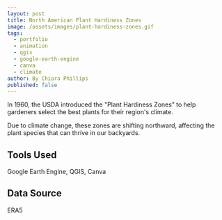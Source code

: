 ```yaml
---
layout: post
title: North American Plant Hardiness Zones
image: /assets/images/plant-hardiness-zones.gif
tags:
  - portfolio
  - animation
  - qgis
  - google-earth-engine
  - canva
  - climate
author: By Chiara Phillips
published: false
---
```


In 1960, the USDA introduced the "Plant Hardiness Zones” to help gardeners select the best plants for their region's climate.

Due to climate change, these zones are shifting northward, affecting the plant species that can thrive in our backyards.

## Tools Used
Google Earth Engine, QGIS, Canva

## Data Source
ERA5
